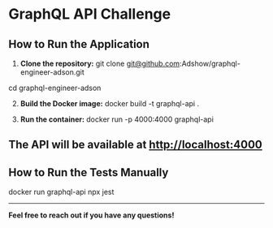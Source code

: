 # GraphQL API Challenge

## How to Run the Application

1. **Clone the repository:**
git clone git@github.com:Adshow/graphql-engineer-adson.git

cd graphql-engineer-adson

2. **Build the Docker image:**
docker build -t graphql-api .

3. **Run the container:**
docker run -p 4000:4000 graphql-api

The API will be available at [http://localhost:4000](http://localhost:4000)
---

## How to Run the Tests Manually
docker run graphql-api npx jest

---

**Feel free to reach out if you have any questions!**